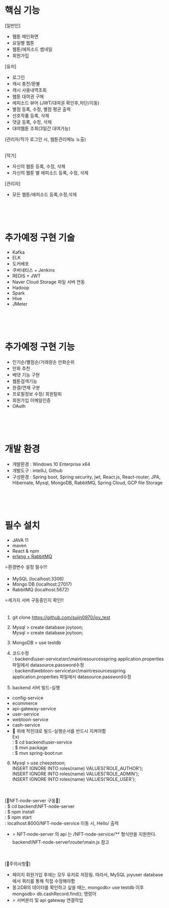 

# 핵심 기능
[일반인]
- 웹툰 메인화면
- 요일별 웹툰
- 웹툰/에피소드 썸네일
- 회원가입

[유저]
- 로그인
- 캐시 충전/환불
- 캐시 사용내역조회
- 웹툰 대여권 구매
- 에피소드 뷰어 (JWT/대여권 확인후,차단/이동)
- 별점 등록, 수정, 별점 평균 출력
- 선호작품 등록, 삭제
- 댓글 등록, 수정, 삭제
- 대여웹툰 조회(3일간 대여가능)

(관리자/작가 로그인 시, 웹툰관리메뉴 노출)<br><br>

[작가]
- 자신의 웹툰 등록, 수정, 삭제
- 자신의 웹툰 별 에피소드 등록, 수정, 삭제

[관리자]
- 모든 웹툰/에피소드 등록,수정,삭제


<br/>
<br/>
<br/>


# 추가예정 구현 기술
- Kafka
- ELK
- 도커배포
- 쿠버네티스 + Jenkins
- REDIS + JWT
- Naver Cloud Storage 파일 서버 연동
- Hadoop
- Spark
- Hive
- JMeter

<br/>
<br/>
<br/>


# 추가예정 구현 기능
- 인기순/별점순/거래량순 만화순위
- 만화 추천
- 베댓 기능 구현
- 웹툰검색기능
- 완결/연재 구분
- 프로필정보 수정/ 회원탈퇴
- 회원가입 이메일인증
- OAuth



<br/>
<br/>
<br/>



# 개발 환경
- 개발환경 : Windows 10 Enterprise x64
- 개발도구 : intelliJ, Github
- 구성환경 : Spring boot, Spring security, jwt, React.js, React-router, JPA, Hibernate, Mysql, MongoDB, RabbitMQ, Spring Cloud, GCP file Storage



<br/>
<br/>
<br/>




# 필수 설치
- JAVA 11 
- maven
- React & npm
- <a href = https://heodolf.tistory.com/50 >erlang + RabbitMQ</a>

⭐환경변수 설정 필수!!!
<br>

- MySQL (localhost:3306)
- Mongo DB (localhost:27017)
- RabbitMQ (localhost:5672)

⭐세가지 서버 구동중인지 확인!!
<br>
<br>

1) git clone https://github.com/sujin0970/joy_test
2) Mysql > create database joytoon;<br>
   Mysql > create database joytoon;
3) MongoDB >  use testdb
4) 코드수정
<br>: backend\user-service\src\main\resourcesspring application.properties 파일에서 datasource.password수정
<br>: backend\webtoon-service\src\main\resourcesspring application.properties 파일에서 datasource.password수정

5) backend 서버 빌드-실행
- config-service
- ecommerce
- api-gateway-service
- user-service
- webtoon-service
- cash-service 
- 📌 위에 적힌대로 빌드-실행순서를 반드시 지켜야함
<br> Ex)
<br>: $ cd backend\user-service
<br>: $ mvn package
<br>: $ mvn spring-boot:run

6) Mysql > use  cheezetoon;
   <br> INSERT IGNORE INTO roles(name) VALUES('ROLE_AUTHOR');
   <br> INSERT IGNORE INTO roles(name) VALUES('ROLE_ADMIN');
   <br> INSERT IGNORE INTO roles(name) VALUES('ROLE_USER');
   
   
<br> <br> 
[💚NFT-node-server 구동💚]<br>
 :  $ cd backend\NFT-node-server <br>
 :  $ npm install<br>
 :  $ npm start<br>
 :  localhost:8000/NFT-node-service 이동 시, Hello/ 출력<br>
 
 -  ⭐ NFT-node-server 의 api 는 /NFT-node-service/\** 형식만을 지원한다.  backend\NFT-node-server\router\main.js 참고<br>



<br><br>
[🔻주의사항🔻]
- 페이지 회원가입 후에는 모두 유저로 저장됨. 따라서, MySQL joyuser database 에서 쿼리를 통해 직접 수정해야함
- 몽고DB의 데이터를 확인하고 싶을 때는, mongodb> use testdb 이후 mongodb> db.cashRecord.find(); 명령어 
- ⭐ 서버분리 및 api gateway 연결작업 



